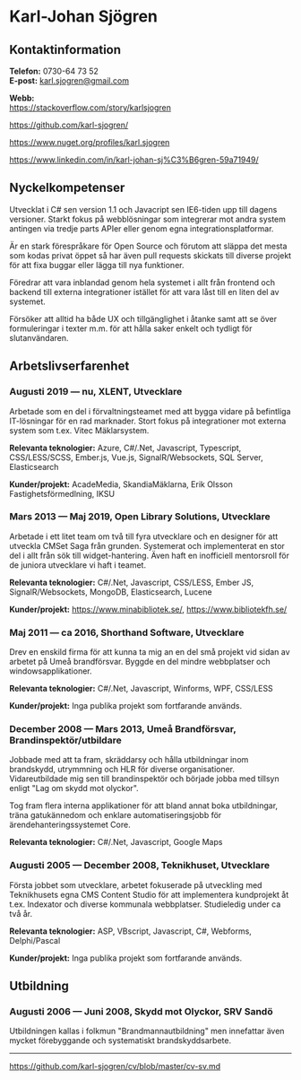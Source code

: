 # Karl-Johan Sjögren

## Kontaktinformation

**Telefon:** 0730-64 73 52  
**E-post:** karl.sjogren@gmail.com

**Webb:**  
https://stackoverflow.com/story/karlsjogren  

https://github.com/karl-sjogren/  

https://www.nuget.org/profiles/karl.sjogren

https://www.linkedin.com/in/karl-johan-sj%C3%B6gren-59a71949/

## Nyckelkompetenser

Utvecklat i C# sen version 1.1 och Javacript sen IE6-tiden upp till dagens versioner. Starkt fokus på webblösningar som integrerar mot andra system antingen via tredje parts APIer eller genom egna integrationsplatformar.

Är en stark förespråkare för Open Source och förutom att släppa det mesta som kodas privat öppet så har även pull requests skickats till diverse projekt för att fixa buggar eller lägga till nya funktioner.

Föredrar att vara inblandad genom hela systemet i allt från frontend och backend till externa integrationer istället för att vara låst till en liten del av systemet.

Försöker att alltid ha både UX och tillgänglighet i åtanke samt att se över formuleringar i texter m.m. för att hålla saker enkelt och tydligt för slutanvändaren.

## Arbetslivserfarenhet

### Augusti 2019 &mdash; nu, XLENT, Utvecklare

Arbetade som en del i förvaltningsteamet med att bygga vidare på befintliga IT-lösningar för en rad marknader. Stort fokus på integrationer mot externa system som t.ex. Vitec Mäklarsystem.

**Relevanta teknologier:** Azure, C#/.Net, Javascript, Typescript, CSS/LESS/SCSS, Ember.js, Vue.js, SignalR/Websockets, SQL Server, Elasticsearch

**Kunder/projekt:** AcadeMedia, SkandiaMäklarna, Erik Olsson Fastighetsförmedlning, IKSU


### Mars 2013 &mdash; Maj 2019, Open Library Solutions, Utvecklare

Arbetade i ett litet team om två till fyra utvecklare och en designer för att utveckla CMSet Saga från grunden. Systemerat och implementerat en stor del i allt från sök till widget-hantering. Även haft en inofficiell mentorsroll för de juniora utvecklare vi haft i teamet.

**Relevanta teknologier:** C#/.Net, Javascript, CSS/LESS, Ember JS, SignalR/Websockets, MongoDB, Elasticsearch, Lucene

**Kunder/projekt:** https://www.minabibliotek.se/, https://www.bibliotekfh.se/


### Maj 2011 &mdash; ca 2016, Shorthand Software, Utvecklare

Drev en enskild firma för att kunna ta mig an en del små projekt vid sidan av arbetet på Umeå brandförsvar. Byggde en del mindre webbplatser och windowsapplikationer.

**Relevanta teknologier:** C#/.Net, Javascript, Winforms, WPF, CSS/LESS

**Kunder/projekt:** Inga publika projekt som fortfarande används.


### December 2008 &mdash; Mars 2013, Umeå Brandförsvar, Brandinspektör/utbildare

Jobbade med att ta fram, skräddarsy och hålla utbildningar inom brandskydd, utrymmning och HLR för diverse organisationer. Vidareutbildade mig sen till brandinspektör och började jobba med tillsyn enligt "Lag om skydd mot olyckor".

Tog fram flera interna applikationer för att bland annat boka utbildningar, träna gatukännedom och enklare automatiseringsjobb för ärendehanteringssystemet Core.

**Relevanta teknologier:** C#/.Net, Javascript, Google Maps


### Augusti 2005 &mdash; December 2008, Teknikhuset, Utvecklare

Första jobbet som utvecklare, arbetet fokuserade på utveckling med Teknikhusets egna CMS Content Studio för att implementera kundprojekt åt t.ex. Indexator och diverse kommunala webbplatser. Studieledig under ca två år.

**Relevanta teknologier:** ASP, VBscript, Javascript, C#, Webforms, Delphi/Pascal

**Kunder/projekt:** Inga publika projekt som fortfarande används.


## Utbildning

### Augusti 2006 &mdash; Juni 2008, Skydd mot Olyckor, SRV Sandö

Utbildningen kallas i folkmun "Brandmannautbildning" men innefattar även mycket förebyggande och systematiskt brandskyddsarbete.

---
https://github.com/karl-sjogren/cv/blob/master/cv-sv.md